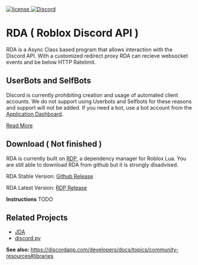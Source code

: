 [discord-invite]: https://discord.gg/StcCeKt
[license]: https://img.shields.io/badge/License-Apache%202.0-lightgrey.svg
[ ![license][] ](https://github.com/DV8FromTheWorld/JDA/tree/master/LICENSE)
[ ![Discord](https://discordapp.com/api/guilds/526532172501221396/widget.png) ][discord-invite]

# RDA ( Roblox Discord API )

RDA is a Async Class based program that allows interaction with the Discord API. With a customized redirect proxy RDA can recieve websocket events and be below HTTP Ratelimit.

## UserBots and SelfBots

Discord is currently prohibiting creation and usage of automated client accounts.
We do not support using Userbots and Selfbots for these reasons and support will not be added.
If you need a bot, use a bot account from the [Application Dashboard](https://discordapp.com/developers/applications).

[Read More](https://support.discordapp.com/hc/en-us/articles/115002192352-Automated-user-accounts-self-bots-)

## Download ( Not finished )

RDA is currently built on [RDP](https://github.com/froghopperjacob/RDP), a dependency manager for Roblox Lua. You are still able to download RDA from github but it is strongly disadvised.

RDA Stable Version: [Github Release](https://github.com/froghopperjacob/RDA/releases)

RDA Latest Version: [RDP Release](TODO)


**Instructions**
TODO

## Related Projects

- [JDA](https://github.com/DV8FromTheWorld/JDA)
- [discord.py](https://github.com/Rapptz/discord.py)

**See also:** https://discordapp.com/developers/docs/topics/community-resources#libraries

